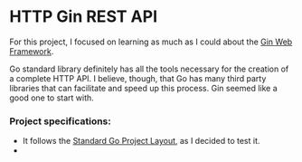 # HTTP Gin REST API

For this project, I focused on learning as much as I could about the [Gin Web Framework](https://github.com/gin-gonic/gin). 

Go standard library definitely has all the tools necessary for the creation of a complete HTTP API. I believe, though, that Go has many third party libraries that can facilitate and speed up this process. Gin seemed like a good one to start with.

### Project specifications:

- It follows the [Standard Go Project Layout](https://github.com/golang-standards/project-layout), as I decided to test it.
- 